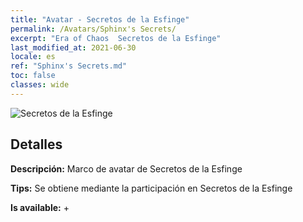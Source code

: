 ```yaml
---
title: "Avatar - Secretos de la Esfinge"
permalink: /Avatars/Sphinx's Secrets/
excerpt: "Era of Chaos  Secretos de la Esfinge"
last_modified_at: 2021-06-30
locale: es
ref: "Sphinx's Secrets.md"
toc: false
classes: wide
---
```

 ![Secretos de la Esfinge](/images/a/avatarFrame_25.png)

## Detalles

 **Descripción:** Marco de avatar de Secretos de la Esfinge 

 **Tips:** Se obtiene mediante la participación en Secretos de la Esfinge 

 **Is available:**  + 


